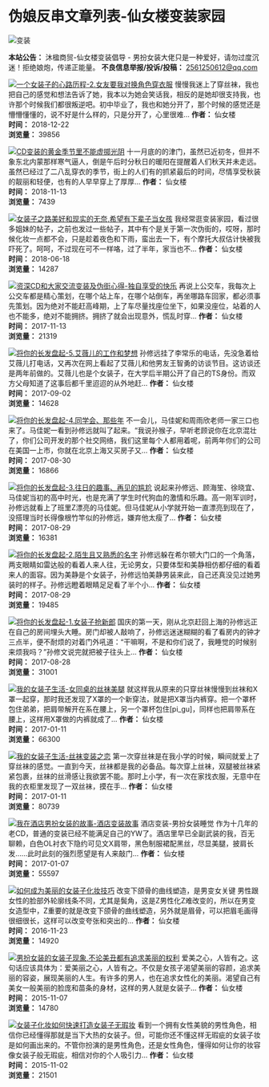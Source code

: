 # 伪娘反串文章列表-仙女楼变装家园

![变装](https://www.xiannvlou.cn/wp-content/uploads/cdts/bianzhuang2.jpg)

**本站公告：** 沐楹商贸-仙女楼变装倡导 - 男扮女装大佬只是一种爱好，请勿过度沉迷！拒绝娘炮，传递正能量。 **不良信息举报/投诉/投稿：** 2561250612@qq.com

[![一个女装子的心路历程-2.女友要我对换角色穿衣服](https://www.xiannvlou.cn/wp-content/uploads/2018/12/mid_e3a39f370c36724-220x150.jpg)](https://www.xiannvlou.cn/9042.html)
慢慢我迷上了穿丝袜，我也把自己的感觉和想法告诉了她，我本以为她会笑话我，相反的是她却很支持我，也许那个时候我们都很叛逆吧。初中毕业了，我也和她分开了，那个时候的感觉还是懵懵懂懂的，说不好是什么样的，只是分开了，心里很难...
**作者：** 仙女楼  
**时间：** 2018-12-22  
**浏览量：** 39856

[![CD变装的黄金季节里不能虚掷光阴](https://www.xiannvlou.cn/wp-content/uploads/2018/11/201810072215431653-1559530-220x150.jpg)](https://www.xiannvlou.cn/8903.html)
十一月底的的津门，虽然已近初冬，但并不象东北内蒙那样寒气逼人，倒是午后时分秋日的暖阳在提醒着人们秋天并未走远。虽然已经过了二八乱穿衣的季节，街上的人们有的抓紧最后的时间，尽情享受秋装的靓丽和轻便，也有的人早早穿上了厚厚...
**作者：** 仙女楼  
**时间：** 2018-11-13  
**浏览量：** 7439

[![女装子之路美好和现实的无奈,希望有下辈子当女孩](https://www.xiannvlou.cn/wp-content/uploads/2018/06/timg348294-220x150.jpg)](https://www.xiannvlou.cn/8063.html)
我经常逛变装家园，看过很多姐妹的帖子，之前也发过一些帖子，其中有个是关于第一次伪街的，哎呀，那时候化妆一点都不会，只是趁着夜色和下雨，蛮出去一下，有个摩托大叔估计快被我吓死了。呵呵，不过现在可不一样咯，过了半年，家当也不...
**作者：** 仙女楼  
**时间：** 2018-06-18  
**浏览量：** 14287

[![资深CD和大家交流变装及伪街心得-独自享受的快乐](https://www.xiannvlou.cn/wp-content/uploads/2017/11/5Z3985-220x150.jpg)](https://www.xiannvlou.cn/6860.html)
再说上公交车，我每次上公交车都是精心策划，在哪个站上车，在哪个站倒车，再坐哪路车回家，都必须事先策划。因为绝对不能赶高峰期，上了车尽量找座位坐下，如果没座位，站着的人也不能多，绝对不能拥挤。拥挤了就会出现意外，慌乱时穿...
**作者：** 仙女楼  
**时间：** 2017-11-13  
**浏览量：** 21319

[![将你的长发盘起-5.艾薇儿的工作和梦想](https://www.xiannvlou.cn/wp-content/uploads/2017/09/156649_201605231858210919112783-220x150.jpg)](https://www.xiannvlou.cn/6374.html)
孙修远挂了李常乐的电话，先没急着给艾薇儿打电话，又再次在网上看起了艾薇儿和他男友王智勇的访谈节目。这访谈还是两年前做的。艾薇儿也是个女装子，在大学后半期公开了自己的TS身份。而双方父母知道了这事后都千里迢迢的从外地赶...
**作者：** 仙女楼  
**时间：** 2017-09-02  
**浏览量：** 14628

[![将你的长发盘起-4.同学会、那些年](https://www.xiannvlou.cn/wp-content/uploads/2017/08/156649_201605231858310511999337-220x150.jpg)](https://www.xiannvlou.cn/6342.html)
不一会儿，马佳妮和周雨欣老师一家三口也来了。马佳妮一看到孙修远就叫了起来。“我说孙猴子，早听老顾说你在北京混壮了，你们公司开发的那个社交网络，我们这里每个人都用着呢，前两年你们的公司在美国一上市，你就在北京上海又买房子又...
**作者：** 仙女楼  
**时间：** 2017-08-30  
**浏览量：** 16866

[![将你的长发盘起-3.往日的趣事、再见的尴尬](https://www.xiannvlou.cn/wp-content/uploads/2017/08/156649_201605231858310636461963-220x150.jpg)](https://www.xiannvlou.cn/6336.html)
说起来孙修远、顾海笙、徐晓宜、马佳妮当初的高中时光，也是充满了学生时代狗血的激情和乐趣。高一刚军训时，孙修远就看上了班里Z漂亮的马佳妮。但马佳妮从小学就开始一直漂亮到现在了，没搭理当时长得像根竹竿似的孙修远，嫌弃他太瘦了...
**作者：** 仙女楼  
**时间：** 2017-08-29  
**浏览量：** 16381

[![将你的长发盘起-2.陌生且又熟悉的名字](https://www.xiannvlou.cn/wp-content/uploads/2017/08/156649_201605231858220874374972-220x150.jpg)](https://www.xiannvlou.cn/6329.html)
孙修远躲在希尔顿大门口的一个角落，两支眼睛如雷达般的看着人来人往，无论男女，只要体型和美静相仿都仔细的看着来人的面容。因为美静是个女装子，孙修远怕美静男装来此，自己还真没见过她男装时的样子。孙修远瞪着眼睛足足看了半个小...
**作者：** 仙女楼  
**时间：** 2017-08-29  
**浏览量：** 19485

[![将你的长发盘起-1.女装子抢新郎](https://www.xiannvlou.cn/wp-content/uploads/2017/08/156649_201605231858220247619353-220x150.jpg)](https://www.xiannvlou.cn/6326.html)
国庆的第一天，刚从北京赶回上海的孙修远正在自己的房间埋头大睡。房门却被人敲响了，孙修远迷迷糊糊的看了看房内的钟才三点半，便不耐烦的对着门外吼道：“干嘛啊，不是和你们说了，我睡觉的时候别来烦我吗？”孙修文说完就把被子往头上...
**作者：** 仙女楼  
**时间：** 2017-08-28  
**浏览量：** 31001

[![我的女装子生活-女同桌的丝袜美腿](https://www.xiannvlou.cn/wp-content/uploads/2017/01/00e93901213fb80e0ee553d034d12f2eb9389484-220x150.jpg)](https://www.xiannvlou.cn/5113.html)
就这样我从原来的只穿丝袜慢慢到丝袜和X罩一起穿，那时我还发现了X罩的一个新穿法，就是把X罩当内裤穿。把一个罩杯包住弟弟，把肩带解开在系在腰上，另一个罩杯包住\[pi\_gu\]，同样也把肩带系在腰上，这样用X罩做的内裤就成了...
**作者：** 仙女楼  
**时间：** 2017-01-11  
**浏览量：** 66300

[![我的女装子生活-丝袜变装之恋](https://www.xiannvlou.cn/wp-content/uploads/2017/01/738b4710b912c8fc027dc5cafe039245d688212e-220x150.jpg)](https://www.xiannvlou.cn/5110.html)
第一次穿丝袜是在我小学的时候，瞬间就爱上了穿丝袜的感觉。一直到今天，丝袜都是我的必备品。每次穿上丝袜，双腿被丝袜紧紧包裹，丝袜的丝滑感让我欲罢不能。那时上小学，有一次在家找衣服，无意中在我的衣柜里发现了一双丝袜，摸在手...
**作者：** 仙女楼  
**时间：** 2017-01-11  
**浏览量：** 80739

[![我在酒店男扮女装的故事-酒店变装故事](https://www.xiannvlou.cn/wp-content/uploads/2017/01/kjhsfwgsa-220x150.jpg)](https://www.xiannvlou.cn/5096.html)
酒店变装-男扮女装睡觉 作为十几年的老CD，普通的变装已经不能满足自己的YW了。酒店里早已全副武装的我，百无聊赖，白色OL衬衣下隐约可见文X肩带，黑色制服裙配黑丝，尽显美腿，披肩长发……此时此刻的强烈愿望是有人来敲门...
**作者：** 仙女楼  
**时间：** 2017-01-07  
**浏览量：** 55597

[![如何成为美丽的女装子化妆技巧](https://www.xiannvlou.cn/wp-content/uploads/2016/11/737-15052Q50117-50-220x150.jpg)](https://www.xiannvlou.cn/4855.html)
改变下颌骨的曲线塑造，是男变女关键 男性跟女性的脸部外轮廓线条不同，尤其是鬓角，这是Z男性化Z难改变的，所以在男变女造型中，Z重要的就是改变下颌骨的曲线塑造，另外就是眉骨，可以把眉毛画得很细很长，这样可以改变夸张和突出的...
**作者：** 仙女楼  
**时间：** 2016-11-23  
**浏览量：** 14920

[![男扮女装的女装子现象,不论美丑都有追求美丽的权利](https://www.xiannvlou.cn/wp-content/uploads/2015/11/1412234214432153-220x150.jpg)](https://www.xiannvlou.cn/3012.html)
爱美之心，人皆有之。这句话应该具体为：爱美丽之心，人皆有之。不仅是女孩子渴望美丽的容颜，追求美丽的容姿，展现美丽的人生。有许多的男人，也在追求女性化的美丽。渴望自己有美女一般美丽的脸庞和苗条的身材，这样的男人就是女装子...
**作者：** 仙女楼  
**时间：** 2015-11-07  
**浏览量：** 14780

[![女装子化妆如何快速打造女装子无瑕妆](https://www.xiannvlou.cn/wp-content/uploads/2015/11/1-14122R22136-220.jpg)](https://www.xiannvlou.cn/2965.html)
看到一个拥有女性美貌的男性角色，相信你已经懂得那就是当下大热的女装子。但，可能你还不懂这样无瑕疵的女装子妆是如何画出来的。不管你扮演的是男性角色，还是女性角色，懂得如何让你的妆容像女装子般无瑕疵，相信对你的个人吸引力...
**作者：** 仙女楼  
**时间：** 2015-11-02  
**浏览量：** 21501